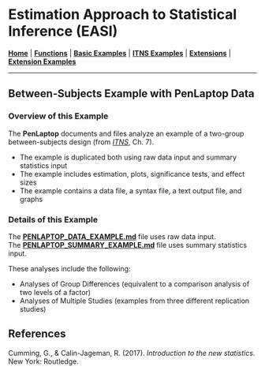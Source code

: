 # Estimation Approach to Statistical Inference (EASI)

[**Home**](https://github.com/cwendorf/EASI/) | 
[**Functions**](https://github.com/cwendorf/EASI/tree/master/A-Functions) | 
[**Basic Examples**](https://github.com/cwendorf/EASI/tree/master/B-BasicExamples) | 
[**ITNS Examples**](https://github.com/cwendorf/EASI/tree/master/C-ITNSExamples) | 
[**Extensions**](https://github.com/cwendorf/EASI/tree/master/D-Extensions) | 
[**Extension Examples**](https://github.com/cwendorf/EASI/tree/master/E-ExtensionExamples) 

---

## Between-Subjects Example with PenLaptop Data

### Overview of this Example

The **PenLaptop** documents and files analyze an example of a two-group between-subjects design (from _[ITNS](https://thenewstatistics.com/itns/ "Introduction to the New Statistics")_, Ch. 7).

- The example is duplicated both using raw data input and summary statistics input
- The example includes estimation, plots, significance tests, and effect sizes
- The example contains a data file, a syntax file, a text output file, and graphs

### Details of this Example

The [**PENLAPTOP_DATA_EXAMPLE.md**](./PENLAPTOP_DATA_EXAMPLE.md) file uses raw data input.  
The [**PENLAPTOP_SUMMARY_EXAMPLE.md**](./PENLAPTOP_SUMMARY_EXAMPLE.md) file uses summary statistics input.  

These analyses include the following:

- Analyses of Group Differences (equivalent to a comparison analysis of two levels of a factor)
- Analyses of Multiple Studies (examples from three different replication studies)

## References

Cumming, G., & Calin-Jageman, R. (2017). _Introduction to the new statistics._ New York: Routledge.

